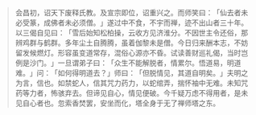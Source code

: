 
> 会昌初，诏天下废释氏教。及宣宗即位，诏重兴之。而师笑曰：​「仙去者未必受篆，成佛者未必须僧。​」遂过中不食，不宇而禅，迹不出山者三十年。以三偈自见曰：​「雪后始知松柏操，云收方见济淮分。不因世主令还俗，那辨鸡群与鹤群。多年尘土自腾腾，虽着伽黎未是僧。今日归来酬本志，不妨留发候燃灯。形容虽变道常存，混俗心源亦不昏。试读善财巡礼偈，当时岂例是沙门。​」一旦谓弟子曰：​「众生不能解脱者，情累尔。悟道易，明道难。​」问：​「如何得明道去？​」师曰：​「但脱情见，其道自明矣。​」夫明之为言，信也。如禁蛇人，信其咒力药力，以蛇绾弄，揣怀袖中无难。未知咒药等力者，怖骇弃去。但谛见自心，情见便破。今千疑万虑不得用者，是未见自心者也。忽索香焚罢，安坐而化，塔全身于无了禅师塔之东。
